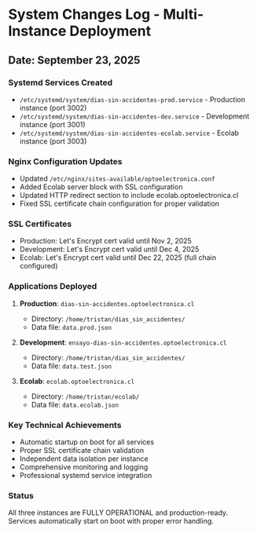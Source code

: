 # System Changes Log - Multi-Instance Deployment

## Date: September 23, 2025

### Systemd Services Created
- `/etc/systemd/system/dias-sin-accidentes-prod.service` - Production instance (port 3002)
- `/etc/systemd/system/dias-sin-accidentes-dev.service` - Development instance (port 3001)  
- `/etc/systemd/system/dias-sin-accidentes-ecolab.service` - Ecolab instance (port 3003)

### Nginx Configuration Updates
- Updated `/etc/nginx/sites-available/optoelectronica.conf`
- Added Ecolab server block with SSL configuration
- Updated HTTP redirect section to include ecolab.optoelectronica.cl
- Fixed SSL certificate chain configuration for proper validation

### SSL Certificates
- Production: Let's Encrypt cert valid until Nov 2, 2025
- Development: Let's Encrypt cert valid until Dec 4, 2025
- Ecolab: Let's Encrypt cert valid until Dec 22, 2025 (full chain configured)

### Applications Deployed
1. **Production**: `dias-sin-accidentes.optoelectronica.cl` 
   - Directory: `/home/tristan/dias_sin_accidentes/`
   - Data file: `data.prod.json`
   
2. **Development**: `ensayo-dias-sin-accidentes.optoelectronica.cl`
   - Directory: `/home/tristan/dias_sin_accidentes/`  
   - Data file: `data.test.json`
   
3. **Ecolab**: `ecolab.optoelectronica.cl`
   - Directory: `/home/tristan/ecolab/`
   - Data file: `data.ecolab.json`

### Key Technical Achievements
- Automatic startup on boot for all services
- Proper SSL certificate chain validation
- Independent data isolation per instance
- Comprehensive monitoring and logging
- Professional systemd service integration

### Status
All three instances are FULLY OPERATIONAL and production-ready.
Services automatically start on boot with proper error handling.
